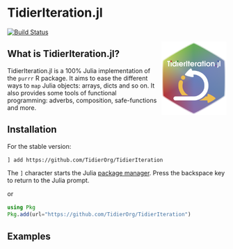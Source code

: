 # TidierIteration.jl

[![Build Status](https://github.com/vituri/TidierIteration.jl/actions/workflows/CI.yml/badge.svg?branch=main)](https://github.com/vituri/TidierIteration.jl/actions/workflows/CI.yml?query=branch%3Amain)

<img src="/assets/logo.png" align="right" style="padding-left:10px;" width="150"/>

## What is TidierIteration.jl?

TidierIteration.jl is a 100% Julia implementation of the `purrr` R package. It aims to ease
the different ways to `map` Julia objects: arrays, dicts and so on. It also provides
some tools of functional programming: adverbs, composition, safe-functions and more.

## Installation

For the stable version:

```
] add https://github.com/TidierOrg/TidierIteration
```

The `]` character starts the Julia [package manager](https://docs.julialang.org/en/v1/stdlib/Pkg/). Press the backspace key to return to the Julia prompt.

or


```julia
using Pkg
Pkg.add(url="https://github.com/TidierOrg/TidierIteration")
```

## Examples
